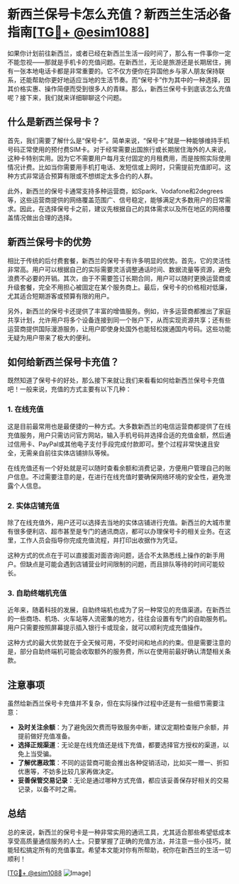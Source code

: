 # 新西兰保号卡怎么充值？新西兰生活必备指南[[TG💪+ @esim1088](https://t.me/s/esim1088)]

如果你计划前往新西兰，或者已经在新西兰生活一段时间了，那么有一件事你一定不能忽视——那就是手机卡的充值问题。在新西兰，无论是旅游还是长期居住，拥有一张本地电话卡都是非常重要的。它不仅方便你在异国他乡与家人朋友保持联系，还能帮助你更好地适应当地的生活节奏。而“保号卡”作为其中的一种选择，因其价格实惠、操作简便而受到很多人的青睐。那么，新西兰保号卡到底该怎么充值呢？接下来，我们就来详细聊聊这个问题。

## 什么是新西兰保号卡？

首先，我们需要了解什么是“保号卡”。简单来说，“保号卡”就是一种能够维持手机号码正常使用的预付费SIM卡。对于经常需要出国旅行或长期居住海外的人来说，这种卡特别实用。因为它不需要用户每月支付固定的月租费用，而是按照实际使用情况计费。比如当你需要用手机打电话、发短信或上网时，只需提前充值即可。这种方式非常适合预算有限或不想绑定太多合约的人群。

此外，新西兰的保号卡通常支持多种运营商，如Spark、Vodafone和2degrees等，这些运营商提供的网络覆盖范围广、信号稳定，能够满足大多数用户的日常需求。因此，在选择保号卡之前，建议先根据自己的具体需求以及所在地区的网络覆盖情况做出合理的选择。

## 新西兰保号卡的优势

相比于传统的后付费套餐，新西兰的保号卡有许多明显的优势。首先，它的灵活性非常高。用户可以根据自己的实际需要灵活调整通话时间、数据流量等资源，避免浪费不必要的开销。其次，由于不需要签订长期合同，用户可以随时更换运营商或升级套餐，完全不用担心被固定在某个服务商上。最后，保号卡的价格相对低廉，尤其适合短期游客或预算有限的用户。

另外，新西兰的保号卡还提供了丰富的增值服务。例如，许多运营商都推出了家庭共享计划，允许用户将多个设备连接到同一个账户下，从而实现资源共享；还有些运营商提供国际漫游服务，让用户即使身处国外也能轻松拨通国内号码。这些功能无疑为用户带来了极大的便利。

## 如何给新西兰保号卡充值？

既然知道了保号卡的好处，那么接下来就让我们来看看如何给新西兰保号卡充值吧！一般来说，充值的方式主要有以下几种：

### 1. 在线充值

这是目前最常用也是最便捷的一种方式。大多数新西兰的电信运营商都提供了在线充值服务，用户只需访问官方网站，输入手机号码并选择合适的充值金额，然后通过信用卡、PayPal或其他电子支付手段完成付款即可。整个过程非常快速且安全，无需亲自前往实体店铺排队等候。

在线充值还有一个好处就是可以随时查看余额和消费记录，方便用户管理自己的账户信息。不过需要注意的是，在进行在线充值时要确保网络环境的安全性，避免泄露个人信息。

### 2. 实体店铺充值

除了在线充值外，用户还可以选择去当地的实体店铺进行充值。新西兰的大城市里有很多便利店、超市甚至是专门的通讯商店，都可以办理保号卡的相关业务。在这里，工作人员会指导你完成充值流程，并打印出收据作为凭证。

这种方式的优点在于可以直接面对面咨询问题，适合不太熟悉线上操作的新手用户。但缺点是可能会遇到店铺营业时间限制的问题，而且排队等待的时间可能较长。

### 3. 自助终端机充值

近年来，随着科技的发展，自助终端机也成为了另一种常见的充值渠道。在新西兰的一些商场、机场、火车站等人流密集的地方，往往会设置有专门的自助服务机。用户只需要按照屏幕提示插入银行卡或现金，就可以顺利完成充值操作。

这种方式的最大优势就在于全天候可用，不受时间和地点的约束。但是需要注意的是，部分自助终端机可能会收取额外的服务费，所以在使用前最好确认清楚相关条款。

## 注意事项

虽然给新西兰保号卡充值并不复杂，但在实际操作过程中还是有一些细节需要注意：

- **及时关注余额**：为了避免因欠费而导致服务中断，建议定期检查账户余额，并提前做好充值准备。
- **选择正规渠道**：无论是在线充值还是线下充值，都要选择官方授权的渠道，以免上当受骗。
- **了解优惠政策**：不同的运营商可能会推出各种促销活动，比如买一赠一、折扣优惠等，不妨多比较几家再做决定。
- **妥善保管交易记录**：无论是通过哪种方式充值，都应该妥善保存好相关的交易记录，以备不时之需。

## 总结

总的来说，新西兰的保号卡是一种非常实用的通讯工具，尤其适合那些希望低成本享受高质量通信服务的人士。只要掌握了正确的充值方法，并注意一些小技巧，就能轻松搞定所有的充值事宜。希望本文能对你有所帮助，祝你在新西兰的生活一切顺利！

[[TG💪+ @esim1088](https://t.me/s/esim1088) ![Image](https://i.postimg.cc/4NQfJmqS/Snipaste-2025-05-13-00-14-12.png)]